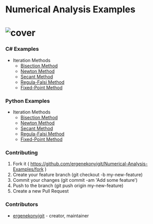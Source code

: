 # Numerical Analysis Examples
![cover](http://imgur.com/TXXVcwd)
============

### C# Examples
* Iteration Methods
  * [Bisection Method](https://github.com/ergenekonyigit/Numerical-Analysis-Examples/tree/master/C%23/BisectionMethod)
  * [Newton Method](https://github.com/ergenekonyigit/Numerical-Analysis-Examples/tree/master/C%23/NewtonMethod)
  * [Secant Method](https://github.com/ergenekonyigit/Numerical-Analysis-Examples/tree/master/C%23/SecantMethod)
  * [Regula-Falsi Method](https://github.com/ergenekonyigit/Numerical-Analysis-Examples/tree/master/C%23/RegulaFalsiMethod)
  * [Fixed-Point Method]()

### Python Examples
* Iteration Methods
  * [Bisection Method](https://github.com/ergenekonyigit/Numerical-Analysis-Examples/blob/master/Python/bisectionmethod.py)
  * [Newton Method](https://github.com/ergenekonyigit/Numerical-Analysis-Examples/blob/master/Python/newtonmethod.py)
  * [Secant Method](https://github.com/ergenekonyigit/Numerical-Analysis-Examples/blob/master/Python/secantmethod.py)
  * [Regula-Falsi Method](https://github.com/ergenekonyigit/Numerical-Analysis-Examples/blob/master/Python/regulafalsimethod.py)
  * [Fixed-Point Method]()

### Contributing

1. Fork it ( https://github.com/ergenekonyigit/Numerical-Analysis-Examples/fork )
2. Create your feature branch (git checkout -b my-new-feature)
3. Commit your changes (git commit -am 'Add some feature')
4. Push to the branch (git push origin my-new-feature)
5. Create a new Pull Request

### Contributors

- [ergenekonyigit](https://github.com/ergenekonyigit) - creator, maintainer
